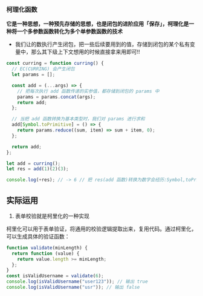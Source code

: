 ### 柯理化函数

**它是一种思想，一种预先存储的思想，也是闭包的进阶应用「保存」，柯理化是一种将一个多参数函数转化为多个单参数函数的技术**

- 我们让的数执行产生闭包，把一些后续要用到的值，存储到闭包的某个私有变
  量中，那么其下级上下文想用的时候直接拿来用即可!!

```js
const curring = function curring() {
  // EC(CURRING) 会产生闭包
  let params = [];

  const add = (...args) => {
    // 把每次执行 add 函数传递的实参值，都存储到闭包的 params 中
    params = params.concat(args);
    return add;
  };

  // 当把 add 函数转换为基本类型时，我们对 params 进行求和
  add[Symbol.toPrimitive] = () => {
    return params.reduce((sum, item) => sum + item, 0);
  };

  return add;
};

let add = curring();
let res = add(1)(2)(3);

console.log(+res); // -> 6 // 把 res(add 函数)转换为数字会经历:Symbol,toPrimitive->value0f->toString...
```

## 实际运用

1. 表单校验就是柯里化的一种实现

柯里化可以用于表单验证，将通用的校验逻辑提取出来，复用代码。通过柯里化，可以生成具体的验证函数：

```js
function validate(minLength) {
  return function (value) {
    return value.length >= minLength;
  };
}
const isValidUsername = validate(6);
console.log(isValidUsername("user123")); // 输出 true
console.log(isValidUsername("usr")); // 输出 false
```
